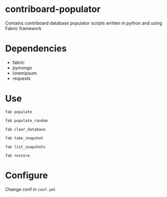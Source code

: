 # contriboard-populator
Contains contriboard database populator scripts written in python and using
Fabric framework

# Dependencies
- fabric
- pymongo
- loremipsum
- requests

# Use
```
fab populate

fab populate_random

fab clear_database

fab take_snapshot

fab list_snapshots

fab restore
```

# Configure
Change conf in `conf.yml`

